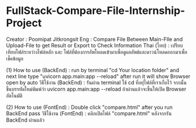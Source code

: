 # FullStack-Compare-File-Internship-Project
Creator : Poomipat Jitkrongsit
Eng : Compare File Between Main-FIle and Upload-File to get Result or Export to Check Information
Thai (ไทย) : เปรียบเทียบไฟล์ระหว่างไฟล์หลัก และ ไฟล์ที่ต้องการอัพโหลดเข้ามาเพื่อดูผลลัพธ์และดาวน์โหลดออกมาเพื่อเช็คข้อมูล

(1)
How to use (BackEnd) : run by terminal "cd Your location folder" and next line type "uvicorn app.main:app --reload" after run it will show Browser open by auto
วิธีใช้งาน (BackEnd) : รันผ่าน terminal ใช้ cd ที่อยุ่ไฟล์ที่เราเก็บไว้ จากนั้นขึ้นบรรทัดใหม่พิมพ์ว่า uvicorn app.main:app --reload ถ้าผ่านแล้วจะขึ้นให้เปิด Browser อัตโนมัติ

(2)
How to use (FontEnd) : Double click "compare.html" after you run BackEnd pass
วิธีใช้งาน (FontEnd) : คลิกเปิดไฟล์ "compare.html" หลังจากรัน BackEnd ผ่านแล้ว
